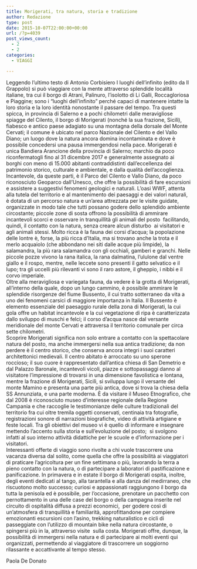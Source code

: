 ```yaml
---
title: Morigerati, tra natura, storia e tradizione
author: Redazione
type: post
date: 2015-10-07T22:00:00+00:00
url: /?p=4039
post_views_count:
  - 2
  - 2
categories:
  - VIAGGI

---
```

Leggendo l&rsquo;ultimo testo di Antonio Corbisiero I luoghi dell&rsquo;infinito (edito da Il Grappolo) si pu&ograve; viaggiare con la mente attraverso splendide localit&agrave; italiane, tra cui il borgo di Atrani, Palinuro, l&rsquo;isolotto di Li Galli, Roccagloriosa e Piaggine; sono i &ldquo;luoghi dell&rsquo;infinito&rdquo; perch&eacute; capaci di mantenere intatte la loro storia e la loro identit&agrave; nonostante il passare del tempo. Tra questi spicca, in provincia di Salerno e a pochi chilometri dalle meravigliose spiagge del Cilento, il borgo di Morigerati (nonch&eacute; la sua frazione, Sicil&igrave;), fiabesco e antico paese adagiato su una montagna della dorsale del Monte Cervati; il comune &egrave; ubicato nel parco Nazionale del Cilento e del Vallo Diano; un luogo dove la natura ancora domina incontaminata e dove &egrave; possibile concedersi una pausa immergendosi nella pace. Morigerati &egrave; unica Bandiera Arancione della provincia di Salerno; marchio da poco riconfermatogli fino al 31 dicembre 2017 e generalmente assegnato ai borghi con meno di 15.000 abitanti contraddistinti dall&rsquo;eccellenza del patrimonio storico, culturale e ambientale, e dalla qualit&agrave; dell&rsquo;accoglienza.  
Incantevole, da queste parti, &egrave; il Parco del Cilento e Vallo Diano, da poco riconosciuto Geoparco dall&rsquo;Unesco, che offre la possibilit&agrave; di fare escursioni e assistere a suggestivi fenomeni geologici e naturali. L&rsquo;oasi WWF, attenta alla tutela del territorio e al mantenimento dei paesaggi e dei valori naturali, &egrave; dotata di un percorso natura e un&rsquo;area attrezzata per le visite guidate, organizzate in modo tale che tutti possano godere dello splendido ambiente circostante; piccole zone di sosta offrono la possibilit&agrave; di ammirare incantevoli scorci e osservare in tranquillit&agrave; gli animali del posto&nbsp; facilitando, quindi, il contatto con la natura, senza creare alcun disturbo&nbsp; ai visitatori e agli animali stessi. Molto ricca &egrave; la fauna dei corsi d&rsquo;acqua; la popolazione delle lontre &egrave;, forse, la pi&ugrave; ricca d&rsquo;Italia, ma si trovano anche la trota e il merlo acquaiolo (che abbondano nei siti dalle acque pi&ugrave; limpide), la salamandra, la pi&ugrave; rara salamandra con gli occhiali, gamberi e granchi. Nelle piccole pozze vivono la rana italica, la rana dalmatina, l&rsquo;ululone dal ventre giallo e il rospo, mentre, nelle leccete sono presenti il gatto selvatico e il lupo; tra gli uccelli pi&ugrave; rilevanti vi sono il raro astore, il gheppio, i nibbi e il corvo imperiale.  
Oltre alla meravigliosa e variegata fauna, da vedere &egrave; la grotta di Morigerati, all&rsquo;interno della quale, dopo un lungo cammino, &egrave; possibile ammirare le splendide risorgenze del fiume Bussento, il cui tratto sotterraneo da vita a uno dei fenomeni carsici di maggiore importanza in Italia. Il Bussento &egrave; elemento essenziale del paesaggio rurale della zona di Morigerati, la cui gola offre un habitat incantevole e la cui vegetazione di ripa &egrave; caratterizzata dallo sviluppo di muschi e felci; il corso d&rsquo;acqua nasce dal versante meridionale del monte Cervati e attraversa il territorio comunale per circa sette chilometri.  
Scoprire Morigerati significa non solo entrare a contatto con la spettacolare natura del posto, ma anche immergersi nella sua antica tradizione; da non perdere &egrave; il centro storico, che conserva ancora integri i suoi caratteri architettonici medievali. Il centro abitato &egrave; arroccato su uno sperone roccioso; il suo cuore &egrave; rappresentato dall&rsquo;antica chiesa di San Demetrio e dal Palazzo Baronale, incantevoli vicoli, piazze e sottopassaggi danno al visitatore l&rsquo;impressione di trovarsi in una dimensione favolistica e lontana, mentre la frazione di Morigerati, Sicil&igrave;, si sviluppa lungo il versante del monte Mamino e presenta una parte pi&ugrave; antica, dove si trova la chiesa della SS Annunziata, e una parte moderna. &Egrave; da visitare il Museo Etnografico, che dal 2008 &egrave; riconosciuto museo d&rsquo;interesse regionale della Regione Campania e che raccoglie le testimonianze delle culture tradizionali del territorio fra cui oltre tremila oggetti conservati, centinaia tra fotografie, registrazioni sonore di narrazioni biografiche, video di attivit&agrave; artigiane e feste locali. Tra gli obiettivi del museo vi &egrave; quello di informare e insegnare mettendo l&rsquo;accento sulla storia e sull&rsquo;evoluzione del posto;&nbsp; si svolgono infatti al suo interno attivit&agrave; didattiche per le scuole e d&rsquo;informazione per i visitatori.  
Interessanti offerte di viaggio sono rivolte a chi vuole trascorrere una vacanza diversa dal solito, come quella che offre la possibilit&agrave; ai viaggiatori di praticare l&rsquo;agricoltura per un fine settimana o pi&ugrave;, lavorando la terra a pieno contatto con la natura, o di partecipare a laboratori di pastificazione e panificazione. In primavera e in estate il borgo di Morigerati ospita, inoltre, degli eventi dedicati al tango, alla tarantella e alla danza del medirraneo, che riscuotono molto successo; curiosi e appassionati raggiungono il borgo da tutta la penisola ed &egrave; possibile, per l&rsquo;occasione, prenotare un pacchetto con pernottamento in una delle case del borgo o della campagna inserite nel circuito di ospitalit&agrave; diffusa a prezzi economici,&nbsp; per godere cos&igrave; di un&rsquo;atmosfera di tranquillit&agrave; e familiarit&agrave;, approfittandone per compiere emozionanti escursioni con l&rsquo;asino, trekking naturalistico e cicli di passeggiate con l&rsquo;utilizzo di mountain bike nella natura circostante, o spingersi pi&ugrave; in la, attraverso visite&nbsp; sulla costa. Morigerati offre, dunque, la possibilit&agrave; di immergersi nella natura e di partecipare ai molti eventi qui organizzati, permettendo al viaggiatore di trascorrere un soggiorno rilassante e accattivante al tempo stesso. 

Paola De Donato
